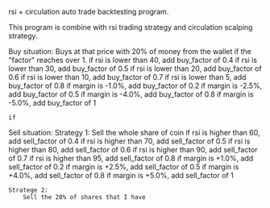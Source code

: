 rsi + circulation auto trade backtesting program.

This program is combine with rsi trading strategy and circulation scalping strategy. 

Buy situation:
    Buys at that price with 20% of money from the wallet if the "factor" reaches over 1. 
    if rsi is lower than 40, add buy_factor of 0.4
    if rsi is lower than 30, add buy_factor of 0.5
    if rsi is lower than 20, add buy_factor of 0.6
    if rsi is lower than 10, add buy_factor of 0.7
    if rsi is lower than 5, add buy_factor of 0.8
    if margin is -1.0%, add buy_factor of 0.2
    if margin is -2.5%, add buy_factor of 0.5
    if margin is -4.0%, add buy_factor of 0.8
    if margin is -5.0%, add buy_factor of 1

    if 
Sell situation:
    Strategy 1:
        Sell the whole share of coin
        if rsi is higher than 60, add sell_factor of 0.4
        if rsi is higher than 70, add sell_factor of 0.5
        if rsi is higher than 80, add sell_factor of 0.6
        if rsi is higher than 90, add sell_factor of 0.7
        if rsi is higher than 95, add sell_factor of 0.8
        if margin is +1.0%, add sell_factor of 0.2
        if margin is +2.5%, add sell_factor of 0.5
        if margin is +4.0%, add sell_factor of 0.8
        if margin is +5.0%, add sell_factor of 1
    
    Stratege 2:
        Sell the 20% of shares that I have

    